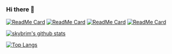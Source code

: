 ### Hi there 👋

<!--
**skybrim/skybrim** is a ✨ _special_ ✨ repository because its `README.md` (this file) appears on your GitHub profile.

Here are some ideas to get you started:

- 🔭 I’m currently working on ...
- 🌱 I’m currently learning ...
- 👯 I’m looking to collaborate on ...
- 🤔 I’m looking for help with ...
- 💬 Ask me about ...
- 📫 How to reach me: ...
- 😄 Pronouns: ...
- ⚡ Fun fact: ...
-->

[![ReadMe Card](https://github-readme-stats.vercel.app/api/pin/?username=skybrim&repo=practice_leetcode_python)](https://github.com/skybrim/practice_leetcode_python)
[![ReadMe Card](https://github-readme-stats.vercel.app/api/pin/?username=skybrim&repo=iOS_plug)](https://github.com/skybrim/iOS_plug)
[![ReadMe Card](https://github-readme-stats.vercel.app/api/pin/?username=skybrim&repo=msi-z390-tomahawk)](https://github.com/skybrim/msi-z390-tomahawk)
[![ReadMe Card](https://github-readme-stats.vercel.app/api/pin/?username=skybrim&repo=skybrim-macbootstrap)](https://github.com/skybrim/skybrim-macbootstrap)

[![skybrim's github stats](https://github-readme-stats.vercel.app/api?username=skybrim&show_icons=true)](https://github.com/skybrim/github-readme-stats)

[![Top Langs](https://github-readme-stats.vercel.app/api/top-langs/?username=skybrim&layout=compact&hide=html,assembly)](https://github.com/skybrim/github-readme-stats)
